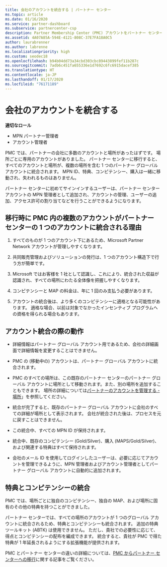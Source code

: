 ```yaml
---
title: 会社のアカウントを統合する | パートナー センター
ms.topic: article
ms.date: 01/16/2020
ms.service: partner-dashboard
ms.subservice: partnercenter-csp
description: Partner Membership Center (PMC) アカウントをパートナー センターの 1 つのアカウントに統合する方法について説明します。 これは、PMC からパートナー センターに移行するときに行います。
ms.assetid: 4A07A85A-594E-4121-808C-37E7FA18A0C5
author: laurabrenner
ms.author: labrenne
ms.localizationpriority: high
ms.custom: seodec18
ms.openlocfilehash: b94b04dd73a34cbd303cbc89443899fef11b287c
ms.sourcegitcommit: 7adb6c451fa655336e1d7692c6fc6915dacef385
ms.translationtype: HT
ms.contentlocale: ja-JP
ms.lasthandoff: 01/17/2020
ms.locfileid: "76171189"
---
```

# <a name="consolidate-your-company-accounts"></a>会社のアカウントを統合する

**適切なロール**

- MPN パートナー管理者
- アカウント管理者

PMC では、パートナーの会社に多数のアカウントと場所があったはずです。 場所ごとに専用のアカウントがありました。 パートナー センターに移行すると、すべてのアカウントと場所が、複数の場所を含む 1 つのパートナー グローバル アカウントに統合されます。 MPN ID、特典、コンピテンシー、購入は一緒に移動され、失われるものはありません。 

パートナー センターに初めてサインインするユーザーは、パートナー センター アカウントの MPN 管理者として追加され、アカウントの管理、ユーザーの追加、アクセス許可の割り当てなどを行うことができるようになります。 

## <a name="why-should-you-consolidate-your-multiple-accounts-in-pmc-into-one-account-in-partner-center-when-you-migrate"></a>移行時に PMC 内の複数のアカウントがパートナー センターの 1 つのアカウントに統合される理由

1. すべてのものが 1 つのアカウント下にあるため、Microsoft Partner Network アカウントが管理しやすくなります。

2. 共同販売管理およびソリューションの発行は、1 つのアカウント構造下で行う方が簡単です。

3. Microsoft ではお客様を 1 社として認識し、これにより、統合された収益が認識され、すべての場所にわたる全体像を把握しやすくなります。  

4. コンピテンシーと MAP の料金は、年に 1 回のみ支払う必要があります。

5. アカウントの統合後は、より多くのコンピテンシーに適格となる可能性があります。 適格な場合、以前は対象でなかったインセンティブ プログラムへの資格を得られる場合もあります。


## <a name="what-happens-during-consolidation-of-accounts"></a>アカウント統合の際の動作

- 詳細情報はパートナー グローバル アカウント用であるため、会社の詳細画面で詳細情報を変更することはできません。 

- PMC の (移動中の) アカウントは、パートナー グローバル アカウントに統合されます。 

- PMC のすべての場所は、この既存のパートナー センターのパートナー グローバル アカウントに場所として移動されます。また、別の場所を追加することもできます。 場所の詳細については[パートナーのアカウントを管理する - 場所](manage-locations.md)」を参照してください。

- 統合が完了すると、既存のパートナー グローバル アカウントに会社のすべての詳細が場所として表示されます。 会社が統合された後は、プロセスを元に戻すことはできません。

- この統合中、すべての MPN ID が保持されます。

- 統合中、既存のコンピテンシー (Gold/Silver)、購入 (MAPS/Gold/Silver)、および関連する特典はすべて保持されます。

- 会社のメール ID を使用してログインしたユーザーは、必要に応じてアカウントを管理できるように、MPN 管理者およびアカウント管理者としてパートナー グローバル アカウントに自動的に追加されます。 


## <a name="consolidating-your-benefits-and-competencies"></a>特典とコンピテンシーの統合

PMC では、場所ごとに独自のコンピテンシー、独自の MAP、および場所に固有のその他の特典を持つことができました。

パートナー センターでは、すべての場所のアカウントが 1 つのグローバル アカウントに統合されるため、特典とコンピテンシーも統合されます。 追加の特典ツールキット (ABTK) は使用できません。 ただし、貴社での必要性に応じて、得点とコンピテンシーの配布を編成できます。 統合すると、貴社が PMC で得た特典が 1 年延長されるようにする拡張機能が提供されます。

PMC とパートナー センターの違いの詳細については、[PMC からパートナー センターへの移行](guide-to-migration.md)に関する記事をご覧ください。

